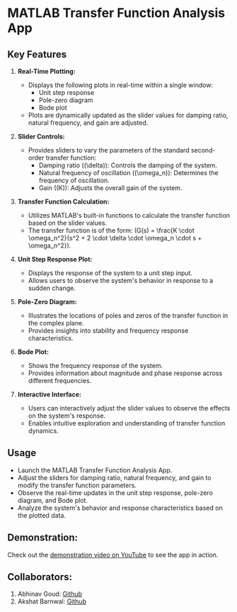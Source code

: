 # MATLAB Transfer Function Analysis App

## Key Features

1. **Real-Time Plotting:**
   - Displays the following plots in real-time within a single window:
     - Unit step response
     - Pole-zero diagram
     - Bode plot
   - Plots are dynamically updated as the slider values for damping ratio, natural frequency, and gain are adjusted.

2. **Slider Controls:**
   - Provides sliders to vary the parameters of the standard second-order transfer function:
     - Damping ratio (\(\delta\)): Controls the damping of the system.
     - Natural frequency of oscillation (\(\omega_n\)): Determines the frequency of oscillation.
     - Gain (\(K\)): Adjusts the overall gain of the system.

3. **Transfer Function Calculation:**
   - Utilizes MATLAB's built-in functions to calculate the transfer function based on the slider values.
   - The transfer function is of the form: \(G(s) = \frac{K \cdot \omega_n^2}{s^2 + 2 \cdot \delta \cdot \omega_n \cdot s + \omega_n^2}\).

4. **Unit Step Response Plot:**
   - Displays the response of the system to a unit step input.
   - Allows users to observe the system's behavior in response to a sudden change.

5. **Pole-Zero Diagram:**
   - Illustrates the locations of poles and zeros of the transfer function in the complex plane.
   - Provides insights into stability and frequency response characteristics.

6. **Bode Plot:**
   - Shows the frequency response of the system.
   - Provides information about magnitude and phase response across different frequencies.

7. **Interactive Interface:**
   - Users can interactively adjust the slider values to observe the effects on the system's response.
   - Enables intuitive exploration and understanding of transfer function dynamics.

## Usage
- Launch the MATLAB Transfer Function Analysis App.
- Adjust the sliders for damping ratio, natural frequency, and gain to modify the transfer function parameters.
- Observe the real-time updates in the unit step response, pole-zero diagram, and Bode plot.
- Analyze the system's behavior and response characteristics based on the plotted data.

## Demonstration:

Check out the [demonstration video on YouTube](https://youtu.be/fA2nxhroGQ0) to see the app in action.

## Collaborators:

1. Abhinav Goud: [Github](https://github.com/Zerefdark69420)
2. Akshat Barnwal: [Github](https://github.com/brave-tarnished)
